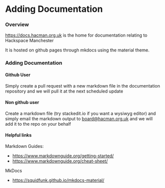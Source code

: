 #  Adding Documentation

### Overview 
https://docs.hacman.org.uk is the home for documentation relating to Hackspace Manchester

It is hosted on github pages through mkdocs using the material theme.

### Adding Documentation 

#### Github User

Simply create a pull request with a new markdown file in the documentation repository and we will pull it at the next scheduled update

#### Non github user 

Create a markdown file (try stackedit.io if you want  a wysiwyg editor) and simply email the markdown output to board@hacman.org.uk and we will add it to the repo on your behalf

#### Helpful links

Markdown Guides:
- https://www.markdownguide.org/getting-started/
- https://www.markdownguide.org/cheat-sheet/

MkDocs
- https://squidfunk.github.io/mkdocs-material/
